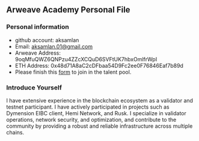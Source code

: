 ## Arweave Academy Personal File

### Personal information

- github account: aksamlan 
- Email: aksamlan.01@gmail.com
- Arweave Address: 9oqMfuQWZ6QNPzu4ZZcXCQuD6SVFtUK7hbxOmlfrWpI
- ETH Address: 0x48d71A8aC2cDFbaa54D9Fc2ee0F76846Eaf7b89d
- Please finish this [form](https://docs.google.com/forms/d/e/1FAIpQLSfWA5fIIcBgmRppm3jNz5vmf9Mai_QMVil-2pO4r7YKn_Zhtw/viewform?usp=sf_link) to join in the talent pool.

### Introduce Yourself
 I have extensive experience in the blockchain ecosystem as a validator and testnet participant. I have actively participated in projects such as Dymension EIBC client, Hemi Network, and Rusk. I specialize in validator operations, network security, and optimization, and contribute to the community by providing a robust and reliable infrastructure across multiple chains.
